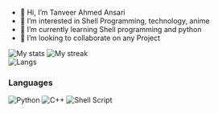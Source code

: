 - 👋 Hi, I’m Tanveer Ahmed Ansari 
- 👀 I’m interested in Shell Programming, technology, anime
- 🌱 I’m currently learning Shell programming and python
- 💞️ I’m looking to collaborate on any Project


![My stats](https://github-readme-stats.vercel.app/api?username=CoolnsX&show_icons=true&theme=tokyonight)
![My streak](https://github-readme-streak-stats.herokuapp.com/?user=CoolnsX&theme=tokyonight&hide_border=false)<br/>
![Langs](https://github-readme-stats.vercel.app/api/top-langs/?username=CoolnsX&theme=tokyonight&hide_border=false&include_all_commits=false&count_private=false&layout=compact)


### Languages

![Python](https://img.shields.io/badge/python-3670A0?style=for-the-badge&logo=python&logoColor=ffdd54)
![C++](https://img.shields.io/badge/c++-%2300599C.svg?style=for-the-badge&logo=c%2B%2B&logoColor=white)
![Shell Script](https://img.shields.io/badge/shell_script-%23121011.svg?style=for-the-badge&logo=gnu-bash&logoColor=white)

<!---
CoolnsX/CoolnsX is a ✨ special ✨ repository because its `README.md` (this file) appears on your GitHub profile.
You can click the Preview link to take a look at your changes.
--->
